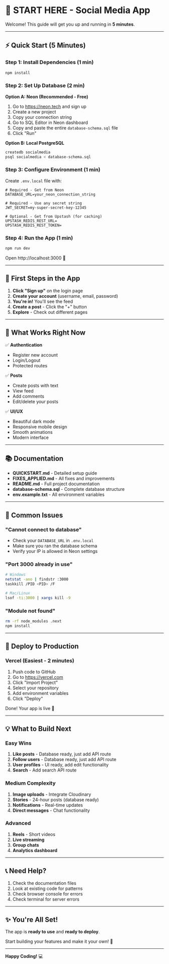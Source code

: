 # 🚀 START HERE - Social Media App

Welcome! This guide will get you up and running in **5 minutes**.

---

## ⚡ Quick Start (5 Minutes)

### Step 1: Install Dependencies (1 min)
```bash
npm install
```

### Step 2: Set Up Database (2 min)

**Option A: Neon (Recommended - Free)**
1. Go to https://neon.tech and sign up
2. Create a new project
3. Copy your connection string
4. Go to SQL Editor in Neon dashboard
5. Copy and paste the entire `database-schema.sql` file
6. Click "Run"

**Option B: Local PostgreSQL**
```bash
createdb socialmedia
psql socialmedia < database-schema.sql
```

### Step 3: Configure Environment (1 min)

Create `.env.local` file with:
```env
# Required - Get from Neon
DATABASE_URL=your_neon_connection_string

# Required - Use any secret string
JWT_SECRET=my-super-secret-key-12345

# Optional - Get from Upstash (for caching)
UPSTASH_REDIS_REST_URL=
UPSTASH_REDIS_REST_TOKEN=
```

### Step 4: Run the App (1 min)
```bash
npm run dev
```

Open http://localhost:3000 🎉

---

## 📱 First Steps in the App

1. **Click "Sign up"** on the login page
2. **Create your account** (username, email, password)
3. **You're in!** You'll see the feed
4. **Create a post** - Click the "+" button
5. **Explore** - Check out different pages

---

## 🎯 What Works Right Now

✅ **Authentication**
- Register new account
- Login/Logout
- Protected routes

✅ **Posts**
- Create posts with text
- View feed
- Add comments
- Edit/delete your posts

✅ **UI/UX**
- Beautiful dark mode
- Responsive mobile design
- Smooth animations
- Modern interface

---

## 📚 Documentation

- **QUICKSTART.md** - Detailed setup guide
- **FIXES_APPLIED.md** - All fixes and improvements
- **README.md** - Full project documentation
- **database-schema.sql** - Complete database structure
- **env.example.txt** - All environment variables

---

## 🔧 Common Issues

### "Cannot connect to database"
- Check your `DATABASE_URL` in `.env.local`
- Make sure you ran the database schema
- Verify your IP is allowed in Neon settings

### "Port 3000 already in use"
```bash
# Windows
netstat -ano | findstr :3000
taskkill /PID <PID> /F

# Mac/Linux
lsof -ti:3000 | xargs kill -9
```

### "Module not found"
```bash
rm -rf node_modules .next
npm install
```

---

## 🚀 Deploy to Production

### Vercel (Easiest - 2 minutes)
1. Push code to GitHub
2. Go to https://vercel.com
3. Click "Import Project"
4. Select your repository
5. Add environment variables
6. Click "Deploy"

Done! Your app is live 🎉

---

## 💡 What to Build Next

### Easy Wins
1. **Like posts** - Database ready, just add API route
2. **Follow users** - Database ready, just add API route
3. **User profiles** - UI ready, add edit functionality
4. **Search** - Add search API route

### Medium Complexity
1. **Image uploads** - Integrate Cloudinary
2. **Stories** - 24-hour posts (database ready)
3. **Notifications** - Real-time updates
4. **Direct messages** - Chat functionality

### Advanced
1. **Reels** - Short videos
2. **Live streaming**
3. **Group chats**
4. **Analytics dashboard**

---

## 📞 Need Help?

1. Check the documentation files
2. Look at existing code for patterns
3. Check browser console for errors
4. Check terminal for server errors

---

## ✨ You're All Set!

The app is **ready to use** and **ready to deploy**. 

Start building your features and make it your own! 🚀

---

**Happy Coding!** 💻
